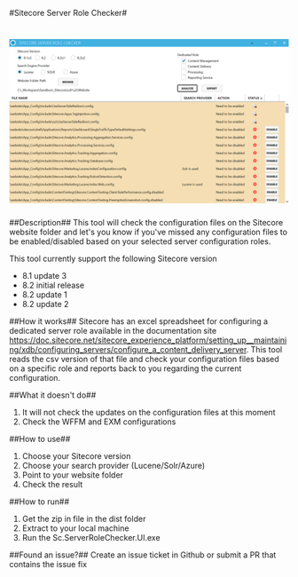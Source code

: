 #Sitecore Server Role Checker#

# ![sitecore-server-role-checker](screenshots/application.PNG)

##Description##
This tool will check the configuration files on the Sitecore website folder and let's you know if you've missed any configuration files to be enabled/disabled based on your selected server configuration roles.

This tool currently support the following Sitecore version
* 8.1 update 3
* 8.2 initial release
* 8.2 update 1
* 8.2 update 2

##How it works##
Sitecore has an excel spreadsheet for configuring a dedicated server role available in the documentation site https://doc.sitecore.net/sitecore_experience_platform/setting_up__maintaining/xdb/configuring_servers/configure_a_content_delivery_server. This tool reads the csv version of that file and check your configuration files based on a specific role and reports back to you regarding the current configuration.

##What it doesn't do##
1.	It will not check the updates on the configuration files at this moment
2.	Check the WFFM and EXM configurations

##How to use##
1. Choose your Sitecore version 
2. Choose your search provider (Lucene/Solr/Azure)
3. Point to your website folder
4. Check the result

##How to run##
1. Get the zip in file in the dist folder 
2. Extract to your local machine
3. Run the Sc.ServerRoleChecker.UI.exe

##Found an issue?##
Create an issue ticket in Github or submit a PR that contains the issue fix
